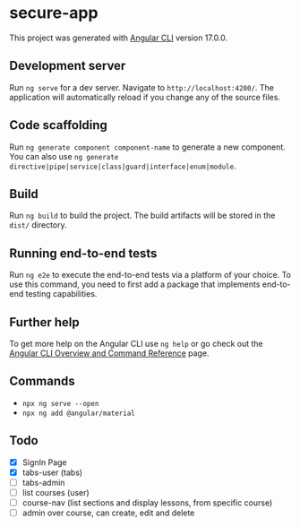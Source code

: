 # secure-app
This project was generated with [Angular CLI](https://github.com/angular/angular-cli) version 17.0.0.

## Development server
Run `ng serve` for a dev server. Navigate to `http://localhost:4200/`. The application will automatically reload if you change any of the source files.

## Code scaffolding
Run `ng generate component component-name` to generate a new component. You can also use `ng generate directive|pipe|service|class|guard|interface|enum|module`.

## Build
Run `ng build` to build the project. The build artifacts will be stored in the `dist/` directory.

## Running end-to-end tests
Run `ng e2e` to execute the end-to-end tests via a platform of your choice. To use this command, you need to first add a package that implements end-to-end testing capabilities.

## Further help
To get more help on the Angular CLI use `ng help` or go check out the [Angular CLI Overview and Command Reference](https://angular.io/cli) page.

## Commands
- `npx ng serve --open`
- `npx ng add @angular/material`

## Todo
- [x] SignIn Page
- [x] tabs-user (tabs)
- [ ] tabs-admin
- [ ] list courses (user)
- [ ] course-nav (list sections and display lessons, from specific course)
- [ ] admin over course, can create, edit and delete